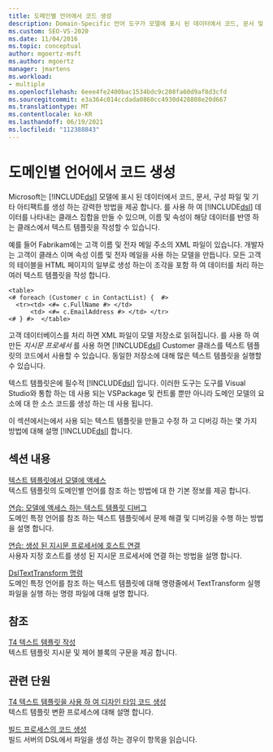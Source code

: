 ```yaml
---
title: 도메인별 언어에서 코드 생성
description: Domain-Specific 언어 도구가 모델에 표시 된 데이터에서 코드, 문서 및 기타 아티팩트를 생성 하는 강력한 방법을 제공 하는 방법에 대해 알아봅니다.
ms.custom: SEO-VS-2020
ms.date: 11/04/2016
ms.topic: conceptual
author: mgoertz-msft
ms.author: mgoertz
manager: jmartens
ms.workload:
- multiple
ms.openlocfilehash: 6eee4fe2400bac1534bdc9c208fa60d9af8d3cfd
ms.sourcegitcommit: e3a364c014ccdada0860cc4930d428808e20d667
ms.translationtype: MT
ms.contentlocale: ko-KR
ms.lasthandoff: 06/19/2021
ms.locfileid: "112388843"
---
```

# <a name="generating-code-from-a-domain-specific-language"></a>도메인별 언어에서 코드 생성

Microsoft는 [!INCLUDE[dsl](../modeling/includes/dsl_md.md)] 모델에 표시 된 데이터에서 코드, 문서, 구성 파일 및 기타 아티팩트를 생성 하는 강력한 방법을 제공 합니다. 를 사용 하 여 [!INCLUDE[dsl](../modeling/includes/dsl_md.md)] 데이터를 나타내는 클래스 집합을 만들 수 있으며, 이름 및 속성이 해당 데이터를 반영 하는 클래스에서 텍스트 템플릿을 작성할 수 있습니다.

예를 들어 Fabrikam에는 고객 이름 및 전자 메일 주소의 XML 파일이 있습니다. 개발자는 고객이 클래스 이며 속성 이름 및 전자 메일을 사용 하는 모델을 만듭니다. 모든 고객의 테이블을 HTML 페이지의 일부로 생성 하는이 조각을 포함 하 여 데이터를 처리 하는 여러 텍스트 템플릿을 작성 합니다.

```
<table>
<# foreach (Customer c in ContactList) {  #>
  <tr><td> <#= c.FullName #> </td>
      <td> <#= c.EmailAddress #> </td> </tr>
<# } #>  </table>
```

고객 데이터베이스를 처리 하면 XML 파일이 모델 저장소로 읽혀집니다. 를 사용 하 여 만든 *지시문 프로세서* 를 사용 하면 [!INCLUDE[dsl](../modeling/includes/dsl_md.md)] Customer 클래스를 텍스트 템플릿의 코드에서 사용할 수 있습니다. 동일한 저장소에 대해 많은 텍스트 템플릿을 실행할 수 있습니다.

텍스트 템플릿은에 필수적 [!INCLUDE[dsl](../modeling/includes/dsl_md.md)] 입니다. 이러한 도구는 도구를 Visual Studio와 통합 하는 데 사용 되는 VSPackage 및 컨트롤 뿐만 아니라 도메인 모델의 요소에 대 한 소스 코드를 생성 하는 데 사용 됩니다.

이 섹션에서는에서 사용 되는 텍스트 템플릿을 만들고 수정 하 고 디버깅 하는 몇 가지 방법에 대해 설명 [!INCLUDE[dsl](../modeling/includes/dsl_md.md)] 합니다.

## <a name="in-this-section"></a>섹션 내용

[텍스트 템플릿에서 모델에 액세스](../modeling/accessing-models-from-text-templates.md)\
텍스트 템플릿의 도메인별 언어를 참조 하는 방법에 대 한 기본 정보를 제공 합니다.

[연습: 모델에 액세스 하는 텍스트 템플릿 디버그](../modeling/walkthrough-debugging-a-text-template-that-accesses-a-model.md)\
도메인 특정 언어를 참조 하는 텍스트 템플릿에서 문제 해결 및 디버깅을 수행 하는 방법을 설명 합니다.

[연습: 생성 된 지시문 프로세서에 호스트 연결](../modeling/walkthrough-connecting-a-host-to-a-generated-directive-processor.md)\
사용자 지정 호스트를 생성 된 지시문 프로세서에 연결 하는 방법을 설명 합니다.

[DslTextTransform 명령](../modeling/the-dsltexttransform-command.md)\
도메인 특정 언어를 참조 하는 텍스트 템플릿에 대해 명령줄에서 TextTransform 실행 파일을 실행 하는 명령 파일에 대해 설명 합니다.

## <a name="reference"></a>참조

[T4 텍스트 템플릿 작성](../modeling/writing-a-t4-text-template.md)\
텍스트 템플릿 지시문 및 제어 블록의 구문을 제공 합니다.

## <a name="related-sections"></a>관련 단원

[T4 텍스트 템플릿을 사용 하 여 디자인 타임 코드 생성](../modeling/design-time-code-generation-by-using-t4-text-templates.md)\
텍스트 템플릿 변환 프로세스에 대해 설명 합니다.

[빌드 프로세스의 코드 생성](../modeling/code-generation-in-a-build-process.md)\
빌드 서버의 DSL에서 파일을 생성 하는 경우이 항목을 읽습니다.
